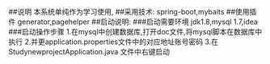 ##说明
本系统单纯作为学习使用,
##采用技术:
spring-boot,mybaits
##使用插件
generator,pagehelper
##启动说明:
###启动需要环境
jdk1.8,mysql 1.7,idea
###启动操作步骤
1.在mysql中创建数据库,打开doc文件,将mysql脚本在数据库中执行
2.并更application.properties文件中的对应地址账号密码
3.在 StudynewprojectApplication.java 文件中右键启动
